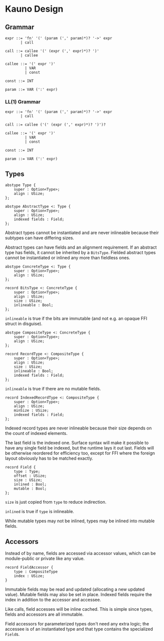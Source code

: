 # Kauno Design

## Grammar

    expr ::= 'fn' '(' (param (',' param)*)? '->' expr
           | call

    call ::= callee '(' (expr (',' expr)*)? ')'
           | callee

    callee ::= '(' expr ')'
             | VAR
             | const

    const ::= INT

    param ::= VAR (':' expr)

### LL(1) Grammar

    expr ::= 'fn' '(' (param (',' param)*)? '->' expr
           | call

    call ::= callee ('(' (expr (',' expr)*)? ')')?

    callee ::= '(' expr ')'
             | VAR
             | const

    const ::= INT

    param ::= VAR (':' expr)

## Types

    abstype Type {
        super : Option<Type>;
        align : USize;
    };

    abstype AbstractType <: Type {
        super : Option<Type>;
        align : USize;
        indexed fields : Field;
    };

Abstract types cannot be instantiated and are never inlineable because their subtypes can have
differing sizes.

Abstract types can have fields and an alignment requirement. If an abstract type has fields, it
cannot be inherited by a `BitsType`. Fielded abstract types cannot be instantiated or inlined
any more than fieldless ones.

    abstype ConcreteType <: Type {
        super : Option<Type>;
        align : USize;
    };

    record BitsType <: ConcreteType {
        super : Option<Type>;
        align : USize;
        size : USize;
        inlineable : Bool;
    };

`inlineable` is true if the bits are immutable (and not e.g. an opaque FFI struct in disguise).

    abstype CompositeType <: ConcreteType {
        super : Option<Type>;
        align : USize;
    };

    record RecordType <: CompositeType {
        super : Option<Type>;
        align : USize;
        size : USize;
        inlineable : Bool;
        indexed fields : Field;
    };

`inlineable` is true if there are no mutable fields.

    record IndexedRecordType <: CompositeType {
        super : Option<Type>;
        align : USize;
        minSize : USize;
        indexed fields : Field;
    };

Indexed record types are never inlineable because their size depends on the count of indexed elements.

The last field is the indexed one. Surface syntax will make it possible to have any single field be
indexed, but the runtime lays it out last. Fields will be otherwise reordered for efficiency too,
except for FFI where the foreign layout obviously has to be matched exactly.

    record Field {
        type : Type;
        offset : USize;
        size : USize;
        inlined : Bool;
        mutable : Bool;
    };

`size` is just copied from `type` to reduce indirection.

`inlined` is true if `type` is inlineable.

While mutable types may not be inlined, types may be inlined into mutable fields.

## Accessors

Instead of by name, fields are accessed via accessor values, which can be module-public or private
like any value.

    record FieldAccessor {
        type : CompositeType
        index : USize;
    }

Immutable fields may be read and updated (allocating a new updated value). Mutable fields may
also be set in place. Indexed fields require the index in addition to the accessor and accessee.

Like calls, field accesses will be inline cached. This is simple since types, fields and accessors are
all immutable.

Field accessors for parameterized types don't need any extra logic; the accessee is of an instantiated type
and that type contains the specialized `Field`s.
